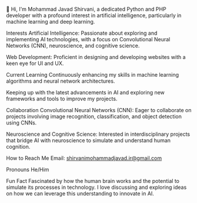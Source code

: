 👋 Hi, I'm Mohammad Javad Shirvani, a dedicated Python and PHP developer with a profound interest in artificial intelligence, particularly in machine learning and deep learning.

Interests
Artificial Intelligence: Passionate about exploring and implementing AI technologies, with a focus on Convolutional Neural Networks (CNN), neuroscience, and cognitive science.

Web Development: Proficient in designing and developing websites with a keen eye for UI and UX.

Current Learning
Continuously enhancing my skills in machine learning algorithms and neural network architectures.

Keeping up with the latest advancements in AI and exploring new frameworks and tools to improve my projects.

Collaboration
Convolutional Neural Networks (CNN): Eager to collaborate on projects involving image recognition, classification, and object detection using CNNs.

Neuroscience and Cognitive Science: Interested in interdisciplinary projects that bridge AI with neuroscience to simulate and understand human cognition.

How to Reach Me
Email: shirvanimohammadjavad.ir@gmail.com

Pronouns
He/Him

Fun Fact
Fascinated by how the human brain works and the potential to simulate its processes in technology. I love discussing and exploring ideas on how we can leverage this understanding to innovate in AI.
<!---
shirvanimohammadjavad/shirvanimohammadjavad is a ✨ special ✨ repository because its `README.md` (this file) appears on your GitHub profile.
You can click the Preview link to take a look at your changes.
--->
